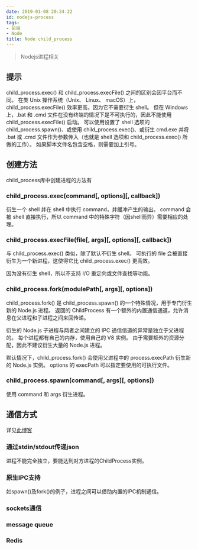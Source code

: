 ```yaml
---
date: 2019-01-08 20:24:22
id: nodejs-process
tags:
- 前端
- Node
title: Node child_process
---
```


> Nodejs进程相关

<!-- more -->

## 提示

child_process.exec() 和 child_process.execFile() 之间的区别会因平台而不同。 在类 Unix 操作系统（Unix、 Linux、 macOS）上，child_process.execFile() 效率更高，因为它不需要衍生 shell。 但在 Windows 上，.bat 和 .cmd 文件在没有终端的情况下是不可执行的，因此不能使用 child_process.execFile() 启动。 可以使用设置了 shell 选项的 child_process.spawn()、或使用 child_process.exec()、或衍生 cmd.exe 并将 .bat 或 .cmd 文件作为参数传入（也就是 shell 选项和 child_process.exec() 所做的工作）。 如果脚本文件名包含空格，则需要加上引号。

## 创建方法

child_process库中创建进程的方法有

### child_process.exec(command[, options][, callback])

衍生一个 shell 并在 shell 中执行 command，并缓冲产生的输出。 command 会被 shell 直接执行，所以 command 中的特殊字符（因shell而异）需要相应的处理。

### child_process.execFile(file[, args][, options][, callback])

与 child_process.exec() 类似，除了默认不衍生 shell。 可执行的 file 会被直接衍生为一个新进程，这使得它比 child_process.exec() 更高效。

因为没有衍生 shell，所以不支持 I/O 重定向或文件查找等功能。

### child_process.fork(modulePath[, args][, options])

child_process.fork() 是 child_process.spawn() 的一个特殊情况，用于专门衍生新的 Node.js 进程。 返回的 ChildProcess 有一个额外的内置通信通道，允许消息在父进程和子进程之间来回传递。

衍生的 Node.js 子进程与两者之间建立的 IPC 通信信道的异常是独立于父进程的。 每个进程都有自己的内存，使用自己的 V8 实例。 由于需要额外的资源分配，因此不建议衍生大量的 Node.js 进程。

默认情况下，child_process.fork() 会使用父进程中的 process.execPath 衍生新的 Node.js 实例。 options 的 execPath 可以指定要使用的可执行文件。

### child_process.spawn(command[, args][, options])

使用 command 和 args 衍生进程。

## 通信方式

详见[此博客](http://www.ayqy.net/blog/nodejs%E8%BF%9B%E7%A8%8B%E9%97%B4%E9%80%9A%E4%BF%A1/)

### 通过stdin/stdout传递json

进程不能完全独立，要能达到对方进程的ChildProcess实例。

### 原生IPC支持

如spawn()及fork()的例子，进程之间可以借助内置的IPC机制通信。

### sockets通信

### message queue

### Redis